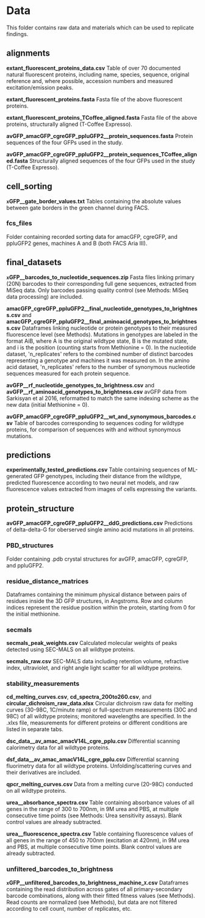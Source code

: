 # Data
This folder contains raw data and materials which can be used to replicate findings.

## alignments

**extant_fluorescent_proteins_data.csv**
Table of over 70 documented natural fluorescent proteins, including name, species, sequence, original reference and, where possible, accession numbers and measured excitation/emission peaks.

**extant_fluorescent_proteins.fasta**
Fasta file of the above fluorescent proteins.

**extant_fluorescent_proteins_TCoffee_aligned.fasta**
Fasta file of the above proteins, structurally aligned (T-Coffee Expresso).

**avGFP_amacGFP_cgreGFP_ppluGFP2__protein_sequences.fasta**
Protein sequences of the four GFPs used in  the study.

**avGFP_amacGFP_cgreGFP_ppluGFP2__protein_sequences_TCoffee_aligned.fasta**
Structurally aligned sequences of the four GFPs used in the study (T-Coffee Expresso).


## cell_sorting

**`x`GFP__gate_border_values.txt**
Tables containing the absolute values between gate borders in the green channel during FACS.

### fcs_files
Folder containing recorded sorting data for amacGFP, cgreGFP, and ppluGFP2 genes, machines A and B (both FACS Aria III).


## final_datasets

**`x`GFP__barcodes_to_nucleotide_sequences.zip**
Fasta files linking primary (20N) barcodes to their corresponding full gene sequences, extracted from MiSeq data. Only barcodes passing quality control (see Methods: MiSeq data processing) are included.

**amacGFP_cgreGFP_ppluGFP2__final_nucleotide_genotypes_to_brightness.csv** and **amacGFP_cgreGFP_ppluGFP2__final_aminoacid_genotypes_to_brightness.csv**
Dataframes linking nucleotide or protein genotypes to their measured fluorescence level (see Methods). Mutations in genotypes are labeled in the format AiB, where A is the original wildtype state, B is the mutated state, and i is the position (counting starts from Methionine = 0). In the nucleotide dataset, 'n_replicates' refers to the combined number of distinct barcodes representing a genotype and machines it was measured on. In the amino acid dataset, 'n_replicates' refers to the number of synonymous nucleotide sequences measured for each protein sequence.

**avGFP__rf_nucleotide_genotypes_to_brightness.csv** and **avGFP__rf_aminoacid_genotypes_to_brightness.csv**
avGFP data from Sarkisyan et al 2016, reformatted to match the same indexing scheme as the new data (initial Methionine = 0).

**avGFP_amacGFP_cgreGFP_ppluGFP2__wt_and_synonymous_barcodes.csv**
Table of barcodes corresponding to sequences coding for wildtype proteins, for comparison of sequences with and without synonymous mutations.


## predictions

**experimentally_tested_predictions.csv**
Table containing sequences of ML-generated GFP genotypes, including their distance from the wildtype, predicted fluorescence according to two neural net models, and raw fluorescence values extracted from images of cells expressing the variants.


## protein_structure

**avGFP_amacGFP_cgreGFP_ppluGFP2__ddG_predictions.csv**
Predictions of delta-delta-G for oberserved single amino acid mutations in all proteins.

### PBD_structures 
Folder containing .pdb crystal structures for avGFP, amacGFP, cgreGFP, and ppluGFP2.

### residue_distance_matrices
Dataframes containing the minimum physical distance between pairs of residues inside the 3D GFP structures, in Angstroms. Row and column indices represent the residue position within the protein, starting from 0 for the initial methionine.

### secmals

**secmals_peak_weights.csv**
Calculated molecular weights of peaks detected using SEC-MALS on all wildtype proteins.

**secmals_raw.csv**
SEC-MALS data including retention volume, refractive index, ultraviolet, and right angle light scatter for all wildtype proteins.

### stability_measurements

**cd_melting_curves.csv**, **cd_spectra_200to260.csv**, and **circular_dichroism_raw_data.xlsx**
Circular dichroism raw data for melting curves (30-98C, 1C/minute ramp) or full-spectrum measurements (30C and 98C) of all wildtype proteins; monitored wavelengths are specified. In the .xlxs file, measurements for different proteins or different conditions are listed in separate tabs.

**dsc_data__av_amac_amacV14L_cgre_pplu.csv**
Differential scanning calorimetry data for all wildtype proteins.

**dsf_data__av_amac_amacV14L_cgre_pplu.csv**
Differential scanning fluorimetry data for all wildtype proteins. Unfolding/scattering curves and their derivatives are included.

**qpcr_melting_curves.csv**
Data from a melting curve (20-98C) conducted on all wildtype proteins.

**urea__absorbance_spectra.csv**
Table containing absorbance values of all genes in the range of 300 to 700nm, in 9M urea and PBS, at multiple consecutive time points (see Methods: Urea sensitivity assays). Blank control values are already subtracted.

**urea__fluorescence_spectra.csv**
Table containing fluorescence values of all genes in the range of 450 to 700nm (excitation at 420nm), in 9M urea and PBS, at multiple consecutive time points. Blank control values are already subtracted.


### unfiltered_barcodes_to_brightness

**`x`GFP__unfiltered_barcodes_to_brightness_machine_`X`.csv**
Dataframes containing the read distribution across gates of all primary-secondary barcode combinations, along with their fitted fitness values (see Methods). Read counts are normalized (see Methods), but data are not filtered according to cell count, number of replicates, etc.
